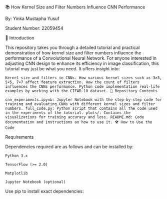 📚 How Kernel Size and Filter Numbers Influence CNN Performance

By: Yinka Mustapha Yusuf 

Student Number: 22059454 

🚀 Introduction

This repository takes you through a detailed tutorial and practical demonstration of how kernel size and filter numbers influence the performance of a Convolutional Neural Network. For anyone interested in adjusting CNN design to enhance its efficiency in image classification, this tutorial may just be what you need. It offers insight into: 

    Kernel size and filters in CNNs. How various kernel sizes such as 3×3, 5×5, 7×7 affect feature extraction. How the count of filters influences the CNNs performance. Python code implementation real-life examples by working with the CIFAR-10 dataset. 📂 Repository Contents 

    cnn_experiments.ipynb: Jupyter Notebook with the step-by-step code for training and evaluating CNNs with different kernel sizes and filter numbers. full_code.py: Python script that contains all the code used in the experiments of the tutorial. plots/: Contains the visualizations for training accuracy and loss. README.md: Code documentation and instructions on how to use it. 🛠️ How to Use the Code 

Requirements 

Dependencies required are as follows and can be installed by: 

    Python 3.x 

    TensorFlow (>= 2.0) 

    Matplotlib 

    Jupyter Notebook (optional) 


Use pip to install exact dependencies:

```python pip install tensorflow matplotlib jupyter
```
